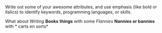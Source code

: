 Write out some of your awesome attributes, and use emphasis (like bold or italics) to identify keywords, programming languages, or skills. 

What about *Writing* __Books__
__things__ with some _Flannies_
**Nannies or bannies** with * carts en sorts*
